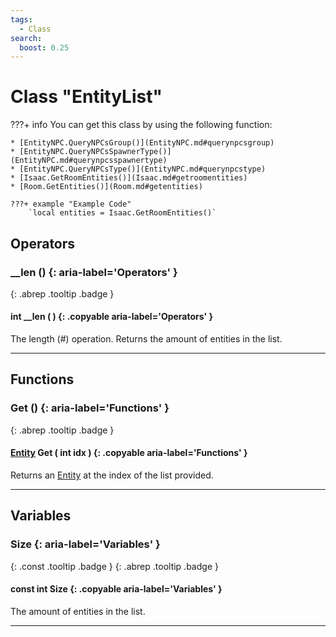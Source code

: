 ```yaml
---
tags:
  - Class
search:
  boost: 0.25
---
```

# Class "EntityList"

???+ info
    You can get this class by using the following function:

    * [EntityNPC.QueryNPCsGroup()](EntityNPC.md#querynpcsgroup)
    * [EntityNPC.QueryNPCsSpawnerType()](EntityNPC.md#querynpcsspawnertype)
    * [EntityNPC.QueryNPCsType()](EntityNPC.md#querynpcstype)
    * [Isaac.GetRoomEntities()](Isaac.md#getroomentities)
    * [Room.GetEntities()](Room.md#getentities)

    ???+ example "Example Code"
        `local entities = Isaac.GetRoomEntities()`

## Operators
### __len () {: aria-label='Operators' }
[ ](#){: .abrep .tooltip .badge }
#### int __len ( ) {: .copyable aria-label='Operators' }

The length (#) operation. Returns the amount of entities in the list.

___
## Functions
### Get () {: aria-label='Functions' }
[ ](#){: .abrep .tooltip .badge }
#### [Entity](Entity.md) Get ( int idx ) {: .copyable aria-label='Functions' }

Returns an [Entity](Entity.md) at the index of the list provided.

___
## Variables
### Size {: aria-label='Variables' }
[ ](#){: .const .tooltip .badge } [ ](#){: .abrep .tooltip .badge }
#### const int Size  {: .copyable aria-label='Variables' }

The amount of entities in the list.

___

